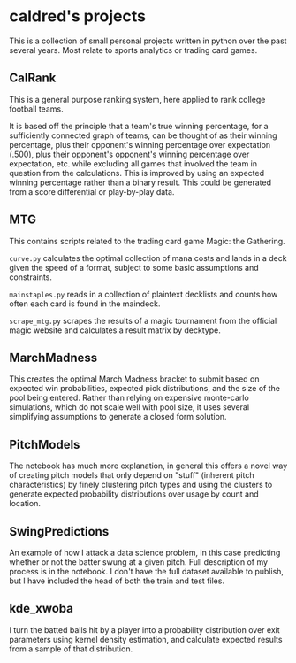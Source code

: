 # caldred's projects

This is a collection of small personal projects written in python over the past several years. Most relate to sports analytics or trading card games.

## CalRank

This is a general purpose ranking system, here applied to rank college football teams.

It is based off the principle that a team's true winning percentage, for a sufficiently connected graph of teams, can be thought of as their winning percentage, plus their opponent's winning percentage over expectation (.500), plus their opponent's opponent's winning percentage over expectation, etc. while excluding all games that involved the team in question from the calculations. This is improved by using an expected winning percentage rather than a binary result. This could be generated from a score differential or play-by-play data.

## MTG

This contains scripts related to the trading card game Magic: the Gathering.

`curve.py` calculates the optimal collection of mana costs and lands in a deck given the speed of a format, subject to some basic assumptions and constraints.

`mainstaples.py` reads in a collection of plaintext decklists and counts how often each card is found in the maindeck.

`scrape_mtg.py` scrapes the results of a magic tournament from the official magic website and calculates a result matrix by decktype.

## MarchMadness

This creates the optimal March Madness bracket to submit based on expected win probabilities, expected pick distributions, and the size of the pool being entered. Rather than relying on expensive monte-carlo simulations, which do not scale well with pool size, it uses several simplifying assumptions to generate a closed form solution.

## PitchModels
The notebook has much more explanation, in general this offers a novel way of creating pitch models that only depend on "stuff" (inherent pitch characteristics) by finely clustering pitch types and using the clusters to generate expected probability distributions over usage by count and location.

## SwingPredictions
An example of how I attack a data science problem, in this case predicting whether or not the batter swung at a given pitch. Full description of my process is in the notebook. I don't have the full dataset available to publish, but I have included the head of both the train and test files.

## kde_xwoba
I turn the batted balls hit by a player into a probability distribution over exit parameters using kernel density estimation, and calculate expected results from a sample of that distribution.
